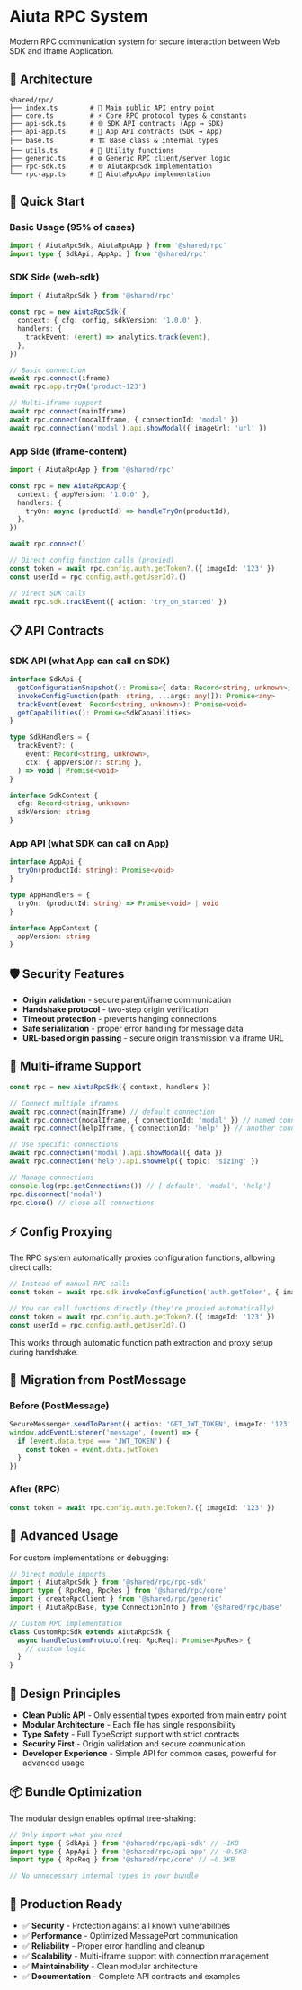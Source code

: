 # Aiuta RPC System

Modern RPC communication system for secure interaction between Web SDK and iframe Application.

## 📁 Architecture

```
shared/rpc/
├── index.ts        # 🎯 Main public API entry point
├── core.ts         # ⚡ Core RPC protocol types & constants
├── api-sdk.ts      # 🌐 SDK API contracts (App → SDK)
├── api-app.ts      # 📱 App API contracts (SDK → App)
├── base.ts         # 🏗️ Base class & internal types
├── utils.ts        # 🔧 Utility functions
├── generic.ts      # ⚙️ Generic RPC client/server logic
├── rpc-sdk.ts      # 🌐 AiutaRpcSdk implementation
└── rpc-app.ts      # 📱 AiutaRpcApp implementation
```

## 🚀 Quick Start

### Basic Usage (95% of cases)

```typescript
import { AiutaRpcSdk, AiutaRpcApp } from '@shared/rpc'
import type { SdkApi, AppApi } from '@shared/rpc'
```

### SDK Side (web-sdk)

```typescript
import { AiutaRpcSdk } from '@shared/rpc'

const rpc = new AiutaRpcSdk({
  context: { cfg: config, sdkVersion: '1.0.0' },
  handlers: {
    trackEvent: (event) => analytics.track(event),
  },
})

// Basic connection
await rpc.connect(iframe)
await rpc.app.tryOn('product-123')

// Multi-iframe support
await rpc.connect(mainIframe)
await rpc.connect(modalIframe, { connectionId: 'modal' })
await rpc.connection('modal').api.showModal({ imageUrl: 'url' })
```

### App Side (iframe-content)

```typescript
import { AiutaRpcApp } from '@shared/rpc'

const rpc = new AiutaRpcApp({
  context: { appVersion: '1.0.0' },
  handlers: {
    tryOn: async (productId) => handleTryOn(productId),
  },
})

await rpc.connect()

// Direct config function calls (proxied)
const token = await rpc.config.auth.getToken?.({ imageId: '123' })
const userId = rpc.config.auth.getUserId?.()

// Direct SDK calls
await rpc.sdk.trackEvent({ action: 'try_on_started' })
```

## 📋 API Contracts

### SDK API (what App can call on SDK)

```typescript
interface SdkApi {
  getConfigurationSnapshot(): Promise<{ data: Record<string, unknown>; functionKeys: string[] }>
  invokeConfigFunction(path: string, ...args: any[]): Promise<any>
  trackEvent(event: Record<string, unknown>): Promise<void>
  getCapabilities(): Promise<SdkCapabilities>
}

type SdkHandlers = {
  trackEvent?: (
    event: Record<string, unknown>,
    ctx: { appVersion?: string },
  ) => void | Promise<void>
}

interface SdkContext {
  cfg: Record<string, unknown>
  sdkVersion: string
}
```

### App API (what SDK can call on App)

```typescript
interface AppApi {
  tryOn(productId: string): Promise<void>
}

type AppHandlers = {
  tryOn: (productId: string) => Promise<void> | void
}

interface AppContext {
  appVersion: string
}
```

## 🛡️ Security Features

- **Origin validation** - secure parent/iframe communication
- **Handshake protocol** - two-step origin verification
- **Timeout protection** - prevents hanging connections
- **Safe serialization** - proper error handling for message data
- **URL-based origin passing** - secure origin transmission via iframe URL

## 🔧 Multi-iframe Support

```typescript
const rpc = new AiutaRpcSdk({ context, handlers })

// Connect multiple iframes
await rpc.connect(mainIframe) // default connection
await rpc.connect(modalIframe, { connectionId: 'modal' }) // named connection
await rpc.connect(helpIframe, { connectionId: 'help' }) // another connection

// Use specific connections
await rpc.connection('modal').api.showModal({ data })
await rpc.connection('help').api.showHelp({ topic: 'sizing' })

// Manage connections
console.log(rpc.getConnections()) // ['default', 'modal', 'help']
rpc.disconnect('modal')
rpc.close() // close all connections
```

## ⚡ Config Proxying

The RPC system automatically proxies configuration functions, allowing direct calls:

```typescript
// Instead of manual RPC calls
const token = await rpc.sdk.invokeConfigFunction('auth.getToken', { imageId: '123' })

// You can call functions directly (they're proxied automatically)
const token = await rpc.config.auth.getToken?.({ imageId: '123' })
const userId = rpc.config.auth.getUserId?.()
```

This works through automatic function path extraction and proxy setup during handshake.

## 🔄 Migration from PostMessage

### Before (PostMessage)

```typescript
SecureMessenger.sendToParent({ action: 'GET_JWT_TOKEN', imageId: '123' })
window.addEventListener('message', (event) => {
  if (event.data.type === 'JWT_TOKEN') {
    const token = event.data.jwtToken
  }
})
```

### After (RPC)

```typescript
const token = await rpc.config.auth.getToken?.({ imageId: '123' })
```

## 🧪 Advanced Usage

For custom implementations or debugging:

```typescript
// Direct module imports
import { AiutaRpcSdk } from '@shared/rpc/rpc-sdk'
import type { RpcReq, RpcRes } from '@shared/rpc/core'
import { createRpcClient } from '@shared/rpc/generic'
import { AiutaRpcBase, type ConnectionInfo } from '@shared/rpc/base'

// Custom RPC implementation
class CustomRpcSdk extends AiutaRpcSdk {
  async handleCustomProtocol(req: RpcReq): Promise<RpcRes> {
    // custom logic
  }
}
```

## 🎯 Design Principles

- **Clean Public API** - Only essential types exported from main entry point
- **Modular Architecture** - Each file has single responsibility
- **Type Safety** - Full TypeScript support with strict contracts
- **Security First** - Origin validation and secure communication
- **Developer Experience** - Simple API for common cases, powerful for advanced usage

## 📦 Bundle Optimization

The modular design enables optimal tree-shaking:

```typescript
// Only import what you need
import type { SdkApi } from '@shared/rpc/api-sdk' // ~1KB
import type { AppApi } from '@shared/rpc/api-app' // ~0.5KB
import type { RpcReq } from '@shared/rpc/core' // ~0.3KB

// No unnecessary internal types in your bundle
```

## 🚀 Production Ready

- ✅ **Security** - Protection against all known vulnerabilities
- ✅ **Performance** - Optimized MessagePort communication
- ✅ **Reliability** - Proper error handling and cleanup
- ✅ **Scalability** - Multi-iframe support with connection management
- ✅ **Maintainability** - Clean modular architecture
- ✅ **Documentation** - Complete API contracts and examples
